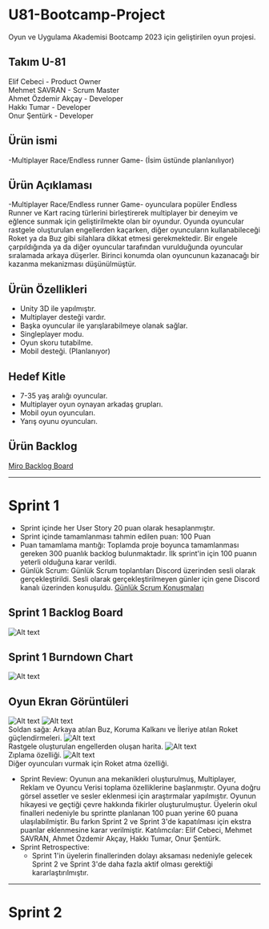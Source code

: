 # U81-Bootcamp-Project
Oyun ve Uygulama Akademisi Bootcamp 2023 için geliştirilen oyun projesi.
## Takım U-81
Elif Cebeci	- Product Owner\
Mehmet SAVRAN	- Scrum Master\
Ahmet Özdemir Akçay	- Developer\
Hakkı Tumar - Developer\
Onur Şentürk	- Developer
## Ürün ismi
-Multiplayer Race/Endless runner Game- (İsim üstünde planlanılıyor)
## Ürün Açıklaması
-Multiplayer Race/Endless runner Game- oyunculara popüler Endless Runner ve Kart racing türlerini birleştirerek multiplayer bir deneyim ve eğlence sunmak için geliştirilmekte olan bir oyundur. Oyunda oyuncular rastgele oluşturulan engellerden kaçarken, diğer oyuncuların kullanabileceği Roket ya da Buz gibi silahlara dikkat etmesi gerekmektedir. Bir engele çarpıldığında ya da diğer oyuncular tarafından vurulduğunda oyuncular sıralamada arkaya düşerler. Birinci konumda olan oyuncunun kazanacağı bir kazanma mekanizması düşünülmüştür.
## Ürün Özellikleri
* Unity 3D ile yapılmıştır.
* Multiplayer desteği vardır.
* Başka oyuncular ile yarışlarabilmeye olanak sağlar.
* Singleplayer modu.
* Oyun skoru tutabilme.
* Mobil desteği. (Planlanıyor)
## Hedef Kitle
* 7-35 yaş aralığı oyuncular.
* Multiplayer oyun oynayan arkadaş grupları.
* Mobil oyun oyuncuları.
* Yarış oyunu oyuncuları.
## Ürün Backlog
[Miro Backlog Board](https://miro.com/app/board/uXjVMBXI-IA=/)

---
# Sprint 1
* Sprint içinde her User Story 20 puan olarak hesaplanmıştır.
* Sprint içinde tamamlanması tahmin edilen puan: 100 Puan
* Puan tamamlama mantığı: Toplamda proje boyunca tamamlanması gereken 300 puanlık backlog bulunmaktadır. İlk sprint'in için 100 puanın yeterli olduğuna karar verildi.
* Günlük Scrum: Günlük Scrum toplantıları Discord üzerinden sesli olarak gerçekleştirildi. Sesli olarak gerçekleştirilmeyen günler için gene Discord kanalı üzerinden konuşuldu. [Günlük Scrum Konuşmaları](https://github.com/U81-Bootcamp/U81-Bootcamp-Project/blob/main/ProjectManagement/Sprint1/Sprint1%20Daily%20talks.pdf)
## Sprint 1 Backlog Board
![Alt text](https://github.com/U81-Bootcamp/U81-Bootcamp-Project/blob/main/ProjectManagement/Sprint1/Sprint%201%20Board.png)
## Sprint 1 Burndown Chart
![Alt text](https://github.com/U81-Bootcamp/U81-Bootcamp-Project/blob/main/ProjectManagement/Sprint1/Sprint%201%20Burndown%20chart.png)
## Oyun Ekran Görüntüleri
![Alt text](https://github.com/U81-Bootcamp/U81-Bootcamp-Project/blob/main/ProjectManagement/Sprint1/Sprint1%2001.png)
![Alt text](https://github.com/U81-Bootcamp/U81-Bootcamp-Project/blob/main/ProjectManagement/Sprint1/Sprint1%2002.png)\
Soldan sağa: Arkaya atılan Buz, Koruma Kalkanı ve İleriye atılan Roket güçlendirmeleri.
![Alt text](https://github.com/U81-Bootcamp/U81-Bootcamp-Project/blob/main/ProjectManagement/Sprint1/Sprint1%2003.png)\
Rastgele oluşturulan engellerden oluşan harita.
![Alt text](https://github.com/U81-Bootcamp/U81-Bootcamp-Project/blob/main/ProjectManagement/Sprint1/Sprint1%2004.png)\
Zıplama özelliği.
![Alt text](https://github.com/U81-Bootcamp/U81-Bootcamp-Project/blob/main/ProjectManagement/Sprint1/Sprint1%2005.png)\
Diğer oyuncuları vurmak için Roket atma özelliği.
* Sprint Review: Oyunun ana mekanikleri oluşturulmuş, Multiplayer, Reklam ve Oyuncu Verisi toplama özelliklerine başlanmıştır. Oyuna doğru görsel assetler ve sesler eklenmesi için araştırmalar yapılmıştır. Oyunun hikayesi ve geçtiği çevre hakkında fikirler oluşturulmuştur. Üyelerin okul finalleri nedeniyle bu sprintte planlanan 100 puan yerine 60 puana ulaşılabilmiştir. Bu farkın Sprint 2 ve Sprint 3'de kapatılması için ekstra puanlar eklenmesine karar verilmiştir. Katılımcılar: Elif Cebeci, Mehmet SAVRAN, Ahmet Özdemir Akçay, Hakkı Tumar, Onur Şentürk.
* Sprint Retrospective:
   - Sprint 1'in üyelerin finallerinden dolayı aksaması nedeniyle gelecek Sprint 2 ve Sprint 3'de daha fazla aktif olması gerektiği kararlaştırılmıştır.
---
# Sprint 2
